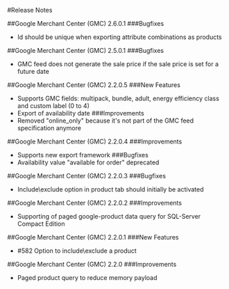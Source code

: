 ﻿#Release Notes

##Google Merchant Center (GMC) 2.6.0.1
###Bugfixes
* Id should be unique when exporting attribute combinations as products

##Google Merchant Center (GMC) 2.5.0.1
###Bugfixes
* GMC feed does not generate the sale price if the sale price is set for a future date

##Google Merchant Center (GMC) 2.2.0.5
###New Features
* Supports GMC fields: multipack, bundle, adult, energy efficiency class and custom label (0 to 4)
* Export of availability date
###Improvements
* Removed "online_only" because it's not part of the GMC feed specification anymore

##Google Merchant Center (GMC) 2.2.0.4
###Improvements
* Supports new export framework
###Bugfixes
* Availability value "available for order" deprecated

##Google Merchant Center (GMC) 2.2.0.3
###Bugfixes
* Include\exclude option in product tab should initially be activated

##Google Merchant Center (GMC) 2.2.0.2
###Improvements
* Supporting of paged google-product data query for SQL-Server Compact Edition

##Google Merchant Center (GMC) 2.2.0.1
###New Features
* #582 Option to include\exclude a product

##Google Merchant Center (GMC) 2.2.0
###Improvements
* Paged product query to reduce memory payload